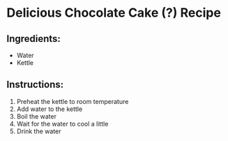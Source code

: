 # Delicious Chocolate Cake (?) Recipe

## Ingredients:
- Water
- Kettle

## Instructions:
1. Preheat the kettle to room temperature
2. Add water to the kettle
3. Boil the water
4. Wait for the water to cool a little
5. Drink the water